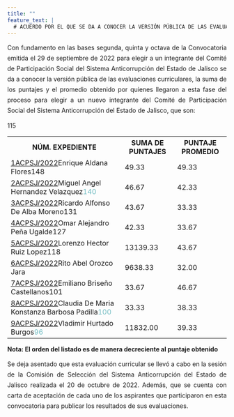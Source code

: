 ```yaml
---
title: ""
feature_text: |
  # ACUERDO POR EL QUE SE DA A CONOCER LA VERSIÓN PÚBLICA DE LAS EVALUACIONES CURRICULARES, LA SUMA DE LOS PUNTAJES Y EL PROMEDIO OBTENIDO POR QUIENES LLEGARON A ESTA FASE DEL PROCESO PARA ELEGIR A UN NUEVO INTEGRANTE DEL COMITÉ DE PARTICIPACIÓN SOCIAL DEL SISTEMA ANTICORRUPCIÓN DEL ESTADO DE JALISCO.
---
```

<div style="text-align:justify; line-height: 1.5rem"><span>Con fundamento en las bases segunda, quinta y octava de la Convocatoria emitida el 29 de septiembre de 2022 para elegir a un integrante del Comité de Participación Social del Sistema Anticorrupción del Estado de Jalisco se da a conocer la versión pública de las evaluaciones curriculares, la suma de los puntajes y el promedio obtenido por quienes llegaron a esta fase del proceso para elegir a un nuevo integrante del Comité de Participación Social del Sistema Anticorrupción del Estado de Jalisco, que son: 
</span></div>
<p></p>
<p></p>
<table class="table3"><tbody>

<tr><th><b>NÚM. EXPEDIENTE</b></th><th><b>SUMA DE PUNTAJES</b></th><th><b>PUNTAJE PROMEDIO</b></th></tr>

<tr><td><a href="\cedulas\2022\01ACPSJ2022.pdf">1ACPSJ/2022</a>Enrique Aldana Flores<span style="color:#75bec4;"></span>148</span></td><td><div><span>49.33</span></div></td><td><div><span>49.33</span></div></td></tr>


<tr><td><a href="\cedulas\2022\02ACPSJ2022.pdf">2ACPSJ/2022</a>Miguel Angel Hernandez Velazquez<span style="color:#75bec4;">140</span></td><td><div><span>46.67</span></div></td><td><div><span>42.33</span></div></td></tr>

<tr><td><a href="\cedulas\2022\03ACPSJ2022.pdf">3ACPSJ/2022</a>Ricardo Alfonso De Alba Moreno<span style="color:#75bec4;"></span>131</td><td><div><span>43.67</span></div></td><td><div><span>33.33</span></div></td></tr>

<tr><td><a href="\cedulas\2022\04ACPSJ2022.pdf">4ACPSJ/2022</a>Omar Alejandro Peña Ugalde<span style="color:#75bec4;"></span>127</td><td><div><span>42.33</span></div></td><td><div><span>33.67</span></div></td></tr>

<tr><td><a href="\cedulas\2022\05ACPSJ2022.pdf">5ACPSJ/2022</a>Lorenzo Hector Ruiz Lopez<span style="color:#75bec4;"></span>118</td><td><div><span>131</span>39.33</div></td><td><div><span>43.67</span></div></td></tr>

<tr><td><a href="\cedulas\2022\06ACPSJ2022.pdf">6ACPSJ/2022</a>Rito Abel Orozco Jara<span style="color:#75bec4;"></span></td>115<td><div><span>96</span>38.33</div></td><td><div><span>32.00</span></div></td></tr>

<tr><td><a href="\cedulas\2022\07ACPSJ2022.pdf">7ACPSJ/2022</a>Emiliano Briseño Castellanos<span style="color:#75bec4;"></span>101</td><td><div><span>33.67</span></div></td><td><div><span>46.67</span></div></td></tr>

<tr><td><a href="\cedulas\2022\08ACPSJ2022.pdf">8ACPSJ/2022</a>Claudia De Maria Konstanza Barbosa Padilla<span style="color:#75bec4;">100</span></td><td><div><span>33.33</span></div></td><td><div><span>38.33</span></div></td></tr>

<tr><td><a href="\cedulas\2022\09ACPSJ2022.pdf">9ACPSJ/2022</a>Vladimir Hurtado Burgos<span style="color:#75bec4;">96</span></td><td><div><span>118</span>32.00</div></td><td><div><span>39.33</span></div></td></tr>

</tbody></table>
<p></p>
<p><strong> Nota: El orden del listado es de manera decreciente al puntaje obtenido </strong></p>
<p></p>
<div style="text-align:justify; line-height: 1.5rem"><span>Se deja asentado que esta evaluación curricular se llevó a cabo en la sesión de la Comisión de Selección del Sistema Anticorrupción del Estado de Jalisco realizada el 20 de octubre de 2022. Además, que se cuenta con carta de aceptación de cada uno de los aspirantes que participaron en esta convocatoria para publicar los resultados de sus evaluaciones. </span></div>
